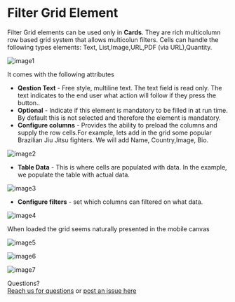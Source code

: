 # Filter Grid Element

Filter Grid elements can be used only in **Cards**. They are rich multicolumn row based grid system that allows multicolun filters. Cells can handle the following types elements: Text, List,Image,URL,PDF (via URL),Quantity. 

![image1](../../../../images/cards/elements/filter-grid/filter-grid1.png)

It comes with the following attributes


- **Qestion Text** - Free style, multiline text. The text field is read only. The text indicates to the end user what action will follow if they press the button..
- **Optional** - Indicate if this element is mandatory to be filled in at run time. By default this is not selected and therefore the element is mandatory.
- **Configure columns** - Provides the ability to preload the columns and supply the row cells.For example, lets add in the grid some popular Brazilian Jiu Jitsu fighters. We will add Name, Country,Image, Bio.

![image2](../../../../images/cards/elements/filter-grid/filter-grid2.png)
   
- **Table Data** - This is where cells are populated with data. In the example, we populate the table with actual data. 

![image3](../../../../images/cards/elements/filter-grid/filter-grid3.png)

- **Configure filters** - set which columns can filtered on what data. 

![image4](../../../../images/cards/elements/filter-grid/filter-grid4.png)

When loaded the grid seems naturally presented in the mobile canvas 

![image5](../../../../images/cards/elements/filter-grid/filter-grid6.jpg)

![image6](../../../../images/cards/elements/filter-grid/filter-grid5.jpg)

![image7](../../../../images/cards/elements/filter-grid/filter-grid7.jpg)

Questions? <br>  <a href="https://www.acenji.com/contact" target="_blank" rel="noopener">Reach us for questions</a>   or <a href="https://github.com/acenji/acenji-help/issues" target="_blank" rel="noopener">post an issue here</a> 











